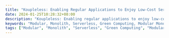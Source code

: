 ```yaml
---
title: "Koupleless: Enabling Regular Applications to Enjoy Low-Cost Serverless Experience, Helping Businesses Reduce Costs and Increase Efficiency"
date: 2024-01-25T10:28:32+08:00
description: "Koupleless: Enabling regular applications to enjoy low-cost Serverless and green computing experiences, helping businesses to reduce costs and increase efficiency! Keywords: Modular, Monolith, Serverless, Green Computing, Modular, Modular Monolith, Service Weaver"
keywords: "Modular, Monolith, Serverless, Green Computing, Modular Monolith, Service Weaver"
tags: ["Modular", "Monolith", "Serverless", "Green Computing", "Modular Monolith", "Service Weaver"]
---
```


<script>
    if (location.pathname == "/" || location.pathname == "/en" || location.pathname == "/en/")
        location="/en/home/";
</script>
